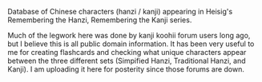 Database of Chinese characters (hanzi / kanji) appearing in Heisig's Remembering the Hanzi, Remembering the Kanji series.

Much of the legwork here was done by kanji koohii forum users long ago, but I believe this is all public domain information. It has been very useful to me for creating flashcards and checking what unique characters appear between the three different sets (Simpified Hanzi, Traditional Hanzi, and Kanji). I am uploading it here for posterity since those forums are down.


